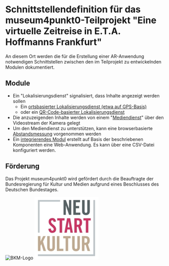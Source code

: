 # Schnittstellendefinition für das museum4punkt0-Teilprojekt "Eine virtuelle Zeitreise in E.T.A. Hoffmanns Frankfurt"

An diesem Ort werden die für die Erstellung einer AR-Anwendung notwendigen Schnittstellen zwischen den im Teilprojekt zu entwickelnden Modulen dokumentiert.

## Module

- Ein "Lokalisierungsdienst" signalisiert, dass Inhalte angezeigt werden sollen
  + Ein [ortsbasierter Lokalisierungsdienst (etwa auf GPS-Basis)](https://github.com/freies-deutsches-hochstift/virtuelle-zeitreise-lokalisierung-gps)
  + oder ein [QR-Code-basierter Lokalisierungsdienst](https://github.com/freies-deutsches-hochstift/virtuelle-zeitreise-lokalisierung-qr-code)
- Die anzuzeigenden Inhalte werden von einem "[Mediendienst](https://github.com/freies-deutsches-hochstift/virtuelle-zeitreise-mediendienst)" über den Videostream der Kamera gelegt
- Um den Mediendienst zu unterstützen, kann eine browserbasierte [Abstandsmessung](https://github.com/freies-deutsches-hochstift/virtuelle-zeitreise-abstandsmessung) vorgenommen werden
- Ein [integrierendes Modul](https://github.com/freies-deutsches-hochstift/virtuelle-zeitreise-integration/) erstellt auf Basis der beschriebenen Komponenten eine Web-Anwendung. Es kann über eine CSV-Datei konfiguriert werden.

## Förderung

Das Projekt museum4punkt0 wird gefördert durch die Beauftragte der Bundesregierung für Kultur und Medien aufgrund eines Beschlusses des Deutschen Bundestages.

![BKM-Logo](https://github.com/museum4punkt0/images/blob/2c46af6cb625a2560f39b01ecb8c4c360733811c/BKM_Fz_2017_Web_de.gif)
![NeustartKultur](https://github.com/museum4punkt0/media_storage/blob/a35eedb36e5b502e90cd76d669a6b337002b230a/BKM_Neustart_Kultur_Wortmarke_pos_RGB_RZ_web.jpg)
